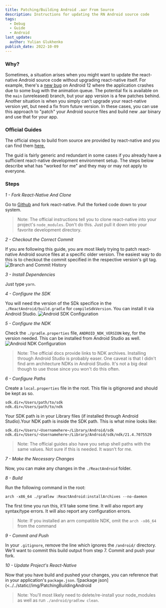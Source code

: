 ```yaml
---
title: Patching/Building Android .aar From Source
description: Instructions for updating the RN Android source code
tags:
  - Debug
  - Guide
  - Android
last_update:
  author: Yulian Glukhenko
publish_date: 2022-10-09
---
```


### Why?

Sometimes, a situation arises when you might want to update the react-native Android source code without upgrading react-native itself. For example, there's a [new bug](https://github.com/facebook/react-native/issues/33375) on Android 12 where the application crashes due to some bug with the animation queue. The potential fix is available on the `main` (unreleased) branch, but your app version is a few patches behind. Another situation is when you simply can't upgrade your react-native version yet, but need a fix from future version. In these cases, you can use this approach to "patch" your Android source files and build new .aar binary and use that for your app.

### Official Guides

The official steps to build from source are provided by react-native and you can find them [here.](https://reactnative.dev/contributing/how-to-build-from-source)

The guid is fairly generic and redundant in some cases if you already have a sufficient react-native development environment setup. The steps below describe what has "worked for me" and they may or may not apply to everyone.

### Steps

_1 - Fork React-Native And Clone_

Go to [Github](https://github.com/facebook/react-native) and fork react-native. Pull the forked code down to your system.

> Note: The official instructions tell you to clone react-native into your project's `node_modules`. Don't do this. Just pull it down into your favorite development directory.

_2 - Checkout the Correct Commit_

If you are following this guide, you are most likely trying to patch react-native Android source files at a specific older version. The easiest way to do this is to checkout the commit specified in the respective version's git tag.
![Branch and Commit History](<../../static/img/PatchingBuildingAndroid(1).jpg>)

_3 - Install Dependencies_

Just type `yarn`.

_4 - Configure the SDK_

You will need the version of the SDk specifice in the `./ReactAndroid/build.gradle` for `compileSdkVersion`. You can install it via Android Studio.
![Android SDK Configuration](<../../static//img/PatchingBuildingAndroid(2).jpg>)

_5 - Configure the NDK_

Check the `./gradle.properties` file, `ANDROID_NDK_VERSION` key, for the version needed. This can be installed from Android Studio as well.
![Android NDK Configuration](<../../static//img/PatchingBuildingAndroid(3).jpg>)

> Note: The official docs provide links to NDK archives. Installing through Android Studio is probably easer. One caveat is that I didn't find arm architecture NDKs in Android Studio. It's not a big deal though to use those since you won't do this often.

_6 - Configure Paths_

Create a `local.properties` file in the root. This file is gitignored and should be kept as so.

```
sdk.dir=/Users/path/to/sdk
ndk.dir=/Users/path/to/ndk
```

Your SDK path is in your Library files (if installed through Android Studio).Your NDK path is inside the SDK path. This is what mine looks like:

```
sdk.dir=/Users/~Usernamehere~/Library/Android/sdk
ndk.dir=/Users/~Usernamehere~/Library/Android/sdk/ndk/21.4.7075529
```

> Note: The official guides also have you setup shell paths with the same values. Not sure if this is needed. It wasn't for me.

_7 - Make the Necessary Changes_

Now, you can make any changes in the `./ReactAndroid` folder.

_8 - Build_

Run the following command in the root:

```
arch -x86_64 ./gradlew :ReactAndroid:installArchives --no-daemon
```

The first time you run this, it'll take some time. It will also report any syntax/type errors. It will also report any configuration errors.

> Note: If you installed an arm compatible NDK, omit the `arch -x86_64` from the command

_9 - Commit and Push_

In your `.gitignore`, remove the line which ignores the `/android/` directory. We'll want to commit this build output from step 7. Commit and push your fork.

_10 - Update Project's React-Native_

Now that you have build and pushed your changes, you can reference that in your application's `package.json`.
![package json](<../../static//img/PatchingBuildingAndroid

> Note: You'll most likely need to delete/re-install your node_modules as well as run `./android/gradlew clean`.
